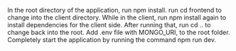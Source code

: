In the root directory of the application, run npm install.
run cd frontend to change into the client directory.
While in the client, run npm install again to install dependencies for the client side.
After running that, run cd .. to change back into the root.
Add .env file with MONGO_URI, to the root folder.
Completely start the application by running the command npm run dev.
